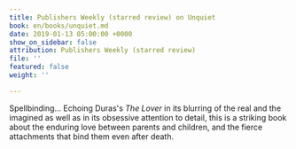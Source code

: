 ```yaml
---
title: Publishers Weekly (starred review) on Unquiet
book: en/books/unquiet.md
date: 2019-01-13 05:00:00 +0000
show_on_sidebar: false
attribution: Publishers Weekly (starred review)
file: ''
featured: false
weight: ''

---
```

Spellbinding... Echoing Duras's _The Lover_ in its blurring of the real and the imagined as well as in its obsessive attention to detail, this is a striking book about the enduring love between parents and children, and the fierce attachments that bind them even after death.
